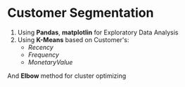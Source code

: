 # Customer Segmentation 
1. Using **Pandas**, **matplotlin** for Exploratory Data Analysis
2. Using **K-Means** based on Customer's:
   - *Recency*
   - *Frequency*
   - *MonetaryValue*
   
And **Elbow** method for cluster optimizing
